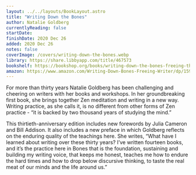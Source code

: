 ```yaml
---
layout: ../../layouts/BookLayout.astro
title: "Writing Down the Bones"
author: Natalie Goldberg
currentlyReading: false
startDate: 
finishDate: 2020 Dec 26
added: 2020 Dec 26
notes: false
coverImage: /covers/writing-down-the-bones.webp
library: https://share.libbyapp.com/title/467573
bookshelf: https://bookshop.org/books/writing-down-the-bones-freeing-the-writer-within/9781611803082
amazon: https://www.amazon.com/Writing-Down-Bones-Freeing-Writer/dp/1590302613
---
```


For more than thirty years Natalie Goldberg has been challenging and cheering on writers with her books and workshops. In her groundbreaking first book, she brings together Zen meditation and writing in a new way. Writing practice, as she calls it, is no different from other forms of Zen practice - “it is backed by two thousand years of studying the mind.”

This thirtieth-anniversary edition includes new forewords by Julia Cameron and Bill Addison. It also includes a new preface in which Goldberg reflects on the enduring quality of the teachings here. She writes, “What have I learned about writing over these thirty years? I’ve written fourteen books, and it’s the practice here in Bones that is the foundation, sustaining and building my writing voice, that keeps me honest, teaches me how to endure the hard times and how to drop below discursive thinking, to taste the real meat of our minds and the life around us.”

<!-- ### Notes & Highlights -->
